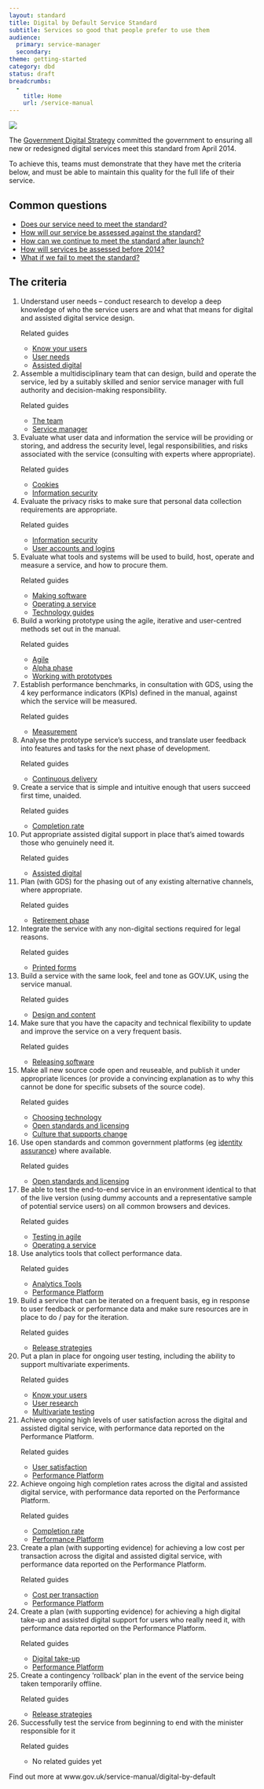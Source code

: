 ```yaml
---
layout: standard
title: Digital by Default Service Standard
subtitle: Services so good that people prefer to use them
audience:
  primary: service-manager
  secondary:
theme: getting-started
category: dbd
status: draft
breadcrumbs:
  -
    title: Home
    url: /service-manual
---
```


<div class="intro">

  <img src="/service-manual/assets/images/DbD-kitemark.png" />

  <p>The <a href="http://publications.cabinetoffice.gov.uk/digital/strategy/">Government Digital Strategy</a> committed the government to ensuring all new or redesigned digital services meet this standard from April 2014.</p>

  <p>To achieve this, teams must demonstrate that they have met the criteria below, and must be able to maintain this quality for the full life of their service.</p>

  <div class="common-questions">
    <h2>Common questions</h2>
    <ul>
      <li><a href="/service-manual/digital-by-default/scope-of-the-standard.html">Does our service need to meet the standard?</a></li>
      <li><a href="/service-manual/digital-by-default/awarding-the-standard.html">How will our service be assessed against the standard?</a></li>
      <li><a href="/service-manual/digital-by-default/maintaining-the-standard.html">How can we continue to meet the standard after launch?</a></li>
      <li><a href="/service-manual/digital-by-default/assessments-before-2014.html">How will services be assessed before 2014?</a></li>
      <li><a href="/service-manual/digital-by-default/failure-to-meet-the-standard.html">What if we fail to meet the standard?</a></li>
    </ul>

  <h2>The criteria</h2>
  </div>

</div>



<ol class="standard">
  <li id="criterion-1">
    <div class="point">Understand user needs – conduct research to develop a deep knowledge of who the service users are and what that means for digital and assisted digital service design.</div>
    <div class="guidance">
      <p>Related guides</p>
      <ul>
        <li><a href="/service-manual/users">Know your users</a></li>
        <li><a href="/service-manual/user-centered-design/user-needs.html">User needs</a></li>
        <li><a href="/service-manual/assisted-digital">Assisted digital</a></li>
      </ul>
    </div>
  </li>
  <li id="criterion-2">
    <div class="point">
      Assemble a multidisciplinary team that can design, build and operate the
service, led by a suitably skilled and senior service manager with full authority and decision-making responsibility.
    </div>
    <div class="guidance">
      <p>Related guides</p>
      <ul>
        <li><a href="/service-manual/the-team">The team</a></li>
        <li><a href="/service-manual/the-team/service-manager.html">Service manager</a></li>
      </ul>
    </div>
  </li>
  <li id="criterion-3">
    <div class="point">Evaluate what user data and information the service will be providing or storing, and address the security level, legal responsibilities, and risks associated with the service (consulting with experts where appropriate).</div>
    <div class="guidance">
      <p>Related guides</p>
      <ul>
        <li><a href="/service-manual/making-software/cookies.html">Cookies</a></li>
        <li><a href="/service-manual/making-software/information-security.html">Information security</a></li>
      </ul>
    </div>
  </li>
  <li id="criterion-4">
    <div class="point">Evaluate the privacy risks to make sure that personal data collection requirements are appropriate.</div>
    <div class="guidance">
      <p>Related guides</p>
      <ul>
        <li><a href="/service-manual/making-software/information-security.html">Information security</a></li>
        <li><a href="/service-manual/making-software/logins.html">User accounts and logins</a></li>
      </ul>
    </div>
  </li>
  <li id="criterion-5">
    <div class="point">Evaluate what tools and systems will be used to build, host, operate and measure a service, and how to procure them.</div>
    <div class="guidance">
      <p>Related guides</p>
      <ul>
        <li><a href="/service-manual/making-software">Making software</a></li>
        <li><a href="/service-manual/operations">Operating a service</a></li>
        <li><a href="/service-manual/technology">Technology guides</a></li>
      </ul>
    </div>
  </li>
  <li id="criterion-6">
    <div class="point">Build a working prototype using the agile, iterative and user-centred methods set out in the manual.</div>
    <div class="guidance">
    <p>Related guides</p>
      <ul>
        <li><a href="/service-manual/agile">Agile</a></li>
        <li><a href="/service-manual/phases/alpha.html">Alpha phase</a></li>
        <li><a href="/service-manual/user-centered-design/working-with-prototypes.html">Working with prototypes</a></li>
      </ul>
    </div>
  </li>
  <li id="criterion-7">
    <div class="point">Establish performance benchmarks, in consultation with GDS, using the 4 key performance indicators (KPIs) defined in the manual, against which the service will be measured.</div>
    <div class="guidance">
      <p>Related guides</p>
      <ul>
        <li><a href="/service-manual/measurement">Measurement</a></li>
      </ul>
    </div>
  </li>
  <li id="criterion-8">
    <div class="point">Analyse the prototype service’s success, and translate user feedback into features and tasks for the next phase of development.</div>
    <div class="guidance">
      <p>Related guides</p>
      <ul>
        <li><a href="/service-manual/agile/continuous-delivery.html">Continuous delivery</a></li>
      </ul>
    </div>
  </li>
  <li id="criterion-9">
    <div class="point">Create a service that is simple and intuitive enough that users succeed first time, unaided.</div>
    <div class="guidance">
      <p>Related guides</p>
      <ul>
  		<li><a href="/service-manual/measurement/completion-rate.html">Completion rate</a></li>
      </ul>
    </div>
  </li>
  <li id="criterion-10">
    <div class="point">Put appropriate assisted digital support in place that’s aimed towards those who genuinely need it.</div>
    <div class="guidance">
      <p>Related guides</p>
      <ul>
        <li><a href="/service-manual/assisted-digital">Assisted digital</a></li>
      </ul>
    </div>
  </li>
  <li id="criterion-11">
    <div class="point">Plan (with GDS) for the phasing out of any existing alternative channels, where appropriate.</div>
    <div class="guidance">
      <p>Related guides</p>
      <ul>
        <li><a href="/service-manual/phases/retirement.html">Retirement phase</a></li>
      </ul>
    </div>
  </li>
  <li id="criterion-12">
    <div class="point">Integrate the service with any non-digital sections required for legal reasons.</div>
    <div class="guidance">
      <p>Related guides</p>
      <ul>
        <li><a href="/service-manual/user-centered-design/print-forms.html">Printed forms</a></li>
      </ul>
    </div>
  </li>
  <li id="criterion-13">
    <div class="point">Build a service with the same look, feel and tone as GOV.UK, using the service manual.</div>
    <div class="guidance">
      <p>Related guides</p>
      <ul>
        <li><a href="/service-manual/user-centered-design">Design and content</a></li>
      </ul>
    </div>
  </li>
  <li id="criterion-14">
    <div class="point">Make sure that you have the capacity and technical flexibility to update and improve the service on a very frequent basis.</div>
    <div class="guidance">
      <p>Related guides</p>
      <ul>
        <li><a href="/service-manual/making-software/release-strategies.html">Releasing software</a></li>
      </ul>
    </div>
  </li>
  <li id="criterion-15">
    <div class="point">Make all new source code open and reuseable, and publish it under appropriate licences (or provide a convincing explanation as to why this cannot be done for specific subsets of the source code).</div>
    <div class="guidance">
      <p>Related guides</p>
      <ul>
        <li><a href="/service-manual/making-software/choosing-technology.html">Choosing technology</a></li>
        <li><a href="/service-manual/making-software/open-standards-and-licensing.html">Open standards and licensing</a></li>
        <li><a href="/service-manual/technology/culture-that-supports-change.html">Culture that supports change</a></li>
      </ul>
    </div>
  </li>
  <li id="criterion-16">
    <div class="point">Use open standards and common government platforms (eg <a href="/service-manual/identity-assurance">identity assurance</a>) where available.</div>
    <div class="guidance">
      <p>Related guides</p>
      <ul>
        <li><a href="/service-manual/making-software/open-standards-and-licensing.html">Open standards and licensing</a></li>
      </ul>
    </div>
  </li>
  <li id="criterion-17">
    <div class="point">Be able to test the end-to-end service in an environment identical to that of the live version (using dummy accounts and a representative sample of potential service users) on all common browsers and devices.</div>
    <div class="guidance">
      <p>Related guides</p>
      <ul>
        <li><a href="/service-manual/making-software/testing-in-agile.html">Testing in agile</a></li>
        <li><a href="/service-manual/operations">Operating a service</a></li>
      </ul>
    </div>
  </li>
  <li id="criterion-18">
    <div class="point">Use analytics tools that collect performance data.</div>
    <div class="guidance">
      <p>Related guides</p>
      <ul>
        <li><a href="/service-manual/making-software/analytics-tools.html">Analytics Tools</a></li>
        <li><a href="/service-manual/measurement/performance-platform.html">Performance Platform</a></li>
      </ul>
    </div>
  </li>
  <li id="criterion-19">
    <div class="point">Build a service that can be iterated on a frequent basis, eg in response to user feedback or performance data and make sure resources are in place to do / pay for the iteration.</div>
    <div class="guidance">
      <p>Related guides</p>
      <ul>
        <li><a href="/service-manual/making-software/release-strategies.html">Release strategies</a></li>
      </ul>
    </div>
  </li>
  <li id="criterion-20">
    <div class="point">Put a plan in place for ongoing user testing, including the ability to support multivariate experiments.</div>
    <div class="guidance">
      <p>Related guides</p>
      <ul>
        <li><a href="/service-manual/users">Know your users</a></li>
        <li><a href="/service-manual/user-centered-design/user-research">User research</a></li>
        <li><a href="/service-manual/user-centered-design/user-research/multivariate-testing.html">Multivariate testing</a></li>
      </ul>
    </div>
  </li>
  <li id="criterion-21">
    <div class="point">Achieve ongoing high levels of user satisfaction across the digital and assisted digital service, with performance data reported on the Performance Platform.</div>
    <div class="guidance">
      <p>Related guides</p>
      <ul>
        <li><a href="/service-manual/measurement/user-satisfaction.html">User satisfaction</a></li>
        <li><a href="/service-manual/measurement/performance-platform.html">Performance Platform</a></li>
      </ul>
    </div>
  </li>
  <li id="criterion-22">
    <div class="point">Achieve ongoing high completion rates across the digital and assisted digital service, with performance data reported on the Performance Platform.</div>
    <div class="guidance">
      <p>Related guides</p>
      <ul>
        <li><a href="/service-manual/measurement/completion-rate.html">Completion rate</a></li>
        <li><a href="/service-manual/measurement/performance-platform.html">Performance Platform</a></li>
      </ul>
    </div>
  </li>
  <li id="criterion-23">
    <div class="point">Create a plan (with supporting evidence) for achieving a low cost per transaction across the digital and assisted digital service, with performance data reported on the Performance Platform.</div>
    <div class="guidance">
      <p>Related guides</p>
      <ul>
        <li><a href="/service-manual/measurement/cost-per-transaction.html">Cost per transaction</a></li>
        <li><a href="/service-manual/measurement/performance-platform.html">Performance Platform</a></li>
      </ul>
    </div>
  </li>
  <li id="criterion-24">
    <div class="point">Create a plan (with supporting evidence) for achieving a high digital take-up and assisted digital support for users who really need it, with performance data reported on the Performance Platform.</div>
    <div class="guidance">
      <p>Related guides</p>
      <ul>
        <li><a href="/service-manual/measurement/digital-takeup.html">Digital take-up</a></li>
        <li><a href="/service-manual/measurement/performance-platform.html">Performance Platform</a></li>
      </ul>
    </div>
  </li>
  <li id="criterion-25">
    <div class="point">Create a contingency ‘rollback’ plan in the event of the service being taken temporarily offline.</div>
    <div class="guidance">
      <p>Related guides</p>
      <ul>
        <li><a href="/service-manual/operations/uptime-and-availability.html">Release strategies</a> </li>
      </ul>
    </div>
  </li>
  <li id="criterion-26">
    <div class="point">Successfully test the service from beginning to end with the minister responsible for it</div>
    <div class="guidance">
      <p>Related guides</p>
      <ul>
        <li>No related guides yet</li>
      </ul>
    </div>
  </li>
</ol>

<p class="print-footer"><span>Find out more at www.gov.uk/service-manual/digital-by-default</span></p>

